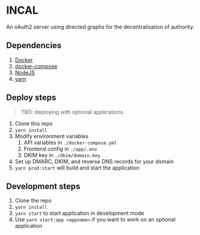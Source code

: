 INCAL
=

An oAuth2 server using directed graphs for the decentralisation of authority.

Dependencies
-
1. [Docker](https://www.docker.com/)
2. [docker-compose](https://docs.docker.com/compose/install/)
3. [NodeJS](https://nodejs.org/)
4. [yarn](https://yarnpkg.com/)

Deploy steps
-
> TBD: deploying with optional applications
1. Clone this repo
2. `yarn install`
3. Modify environment variables
    1. API variables in `./docker-compose.yml`
    2. Frontend config in `./app/.env`
    3. DKIM key in `./dkim/domain.key`
4. Set up DMARC, DKIM, and reverse DNS records for your domain
5. `yarn prod:start` will build and start the application

Development steps
-
1. Clone the repo
2. `yarn install`
3. `yarn start` to start application in development mode
4. Use `yarn start:app <appname>` if you want to work on an optional application
